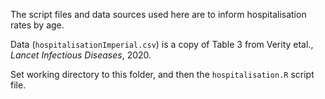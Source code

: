 The script files and data sources used here are to inform hospitalisation
rates by age.

Data (`hospitalisationImperial.csv`) is a copy of Table 3 from Verity etal., *Lancet Infectious Diseases*, 2020. 

Set working directory to this folder, and then the `hospitalisation.R` script file.
